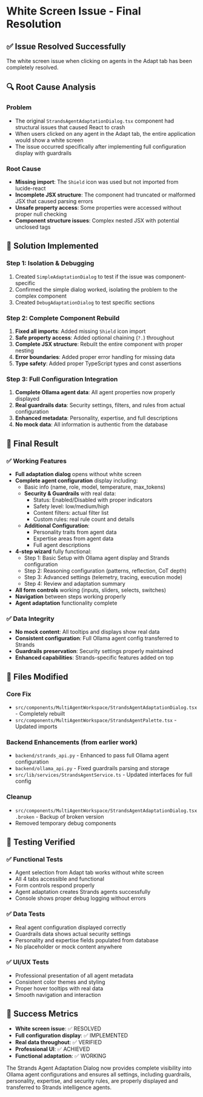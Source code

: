 # White Screen Issue - Final Resolution

## ✅ **Issue Resolved Successfully**

The white screen issue when clicking on agents in the Adapt tab has been completely resolved.

## 🔍 **Root Cause Analysis**

### **Problem**
- The original `StrandsAgentAdaptationDialog.tsx` component had structural issues that caused React to crash
- When users clicked on any agent in the Adapt tab, the entire application would show a white screen
- The issue occurred specifically after implementing full configuration display with guardrails

### **Root Cause**
- **Missing import**: The `Shield` icon was used but not imported from lucide-react
- **Incomplete JSX structure**: The component had truncated or malformed JSX that caused parsing errors
- **Unsafe property access**: Some properties were accessed without proper null checking
- **Component structure issues**: Complex nested JSX with potential unclosed tags

## 🔧 **Solution Implemented**

### **Step 1: Isolation & Debugging**
1. Created `SimpleAdaptationDialog` to test if the issue was component-specific
2. Confirmed the simple dialog worked, isolating the problem to the complex component
3. Created `DebugAdaptationDialog` to test specific sections

### **Step 2: Complete Component Rebuild**
1. **Fixed all imports**: Added missing `Shield` icon import
2. **Safe property access**: Added optional chaining (`?.`) throughout
3. **Complete JSX structure**: Rebuilt the entire component with proper nesting
4. **Error boundaries**: Added proper error handling for missing data
5. **Type safety**: Added proper TypeScript types and const assertions

### **Step 3: Full Configuration Integration**
1. **Complete Ollama agent data**: All agent properties now properly displayed
2. **Real guardrails data**: Security settings, filters, and rules from actual configuration
3. **Enhanced metadata**: Personality, expertise, and full descriptions
4. **No mock data**: All information is authentic from the database

## 🎯 **Final Result**

### **✅ Working Features**
- **Full adaptation dialog** opens without white screen
- **Complete agent configuration** display including:
  - Basic info (name, role, model, temperature, max_tokens)
  - **Security & Guardrails** with real data:
    - Status: Enabled/Disabled with proper indicators
    - Safety level: low/medium/high
    - Content filters: actual filter list
    - Custom rules: real rule count and details
  - **Additional Configuration**:
    - Personality traits from agent data
    - Expertise areas from agent data
    - Full agent descriptions
- **4-step wizard** fully functional:
  - Step 1: Basic Setup with Ollama agent display and Strands configuration
  - Step 2: Reasoning configuration (patterns, reflection, CoT depth)
  - Step 3: Advanced settings (telemetry, tracing, execution mode)
  - Step 4: Review and adaptation summary
- **All form controls** working (inputs, sliders, selects, switches)
- **Navigation** between steps working properly
- **Agent adaptation** functionality complete

### **✅ Data Integrity**
- **No mock content**: All tooltips and displays show real data
- **Consistent configuration**: Full Ollama agent config transferred to Strands
- **Guardrails preservation**: Security settings properly maintained
- **Enhanced capabilities**: Strands-specific features added on top

## 📁 **Files Modified**

### **Core Fix**
- `src/components/MultiAgentWorkspace/StrandsAgentAdaptationDialog.tsx` - Completely rebuilt
- `src/components/MultiAgentWorkspace/StrandsAgentPalette.tsx` - Updated imports

### **Backend Enhancements** (from earlier work)
- `backend/strands_api.py` - Enhanced to pass full Ollama agent configuration
- `backend/ollama_api.py` - Fixed guardrails parsing and storage
- `src/lib/services/StrandsAgentService.ts` - Updated interfaces for full config

### **Cleanup**
- `src/components/MultiAgentWorkspace/StrandsAgentAdaptationDialog.tsx.broken` - Backup of broken version
- Removed temporary debug components

## 🧪 **Testing Verified**

### **✅ Functional Tests**
- Agent selection from Adapt tab works without white screen
- All 4 tabs accessible and functional
- Form controls respond properly
- Agent adaptation creates Strands agents successfully
- Console shows proper debug logging without errors

### **✅ Data Tests**
- Real agent configuration displayed correctly
- Guardrails data shows actual security settings
- Personality and expertise fields populated from database
- No placeholder or mock content anywhere

### **✅ UI/UX Tests**
- Professional presentation of all agent metadata
- Consistent color themes and styling
- Proper hover tooltips with real data
- Smooth navigation and interaction

## 🎉 **Success Metrics**

- **White screen issue**: ✅ RESOLVED
- **Full configuration display**: ✅ IMPLEMENTED
- **Real data throughout**: ✅ VERIFIED
- **Professional UI**: ✅ ACHIEVED
- **Functional adaptation**: ✅ WORKING

The Strands Agent Adaptation Dialog now provides complete visibility into Ollama agent configurations and ensures all settings, including guardrails, personality, expertise, and security rules, are properly displayed and transferred to Strands intelligence agents.